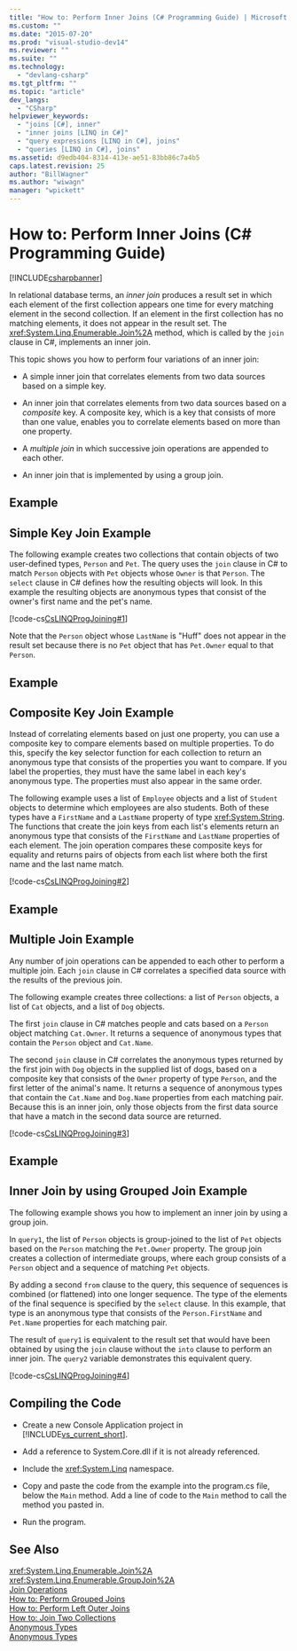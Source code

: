 ```yaml
---
title: "How to: Perform Inner Joins (C# Programming Guide) | Microsoft Docs"
ms.custom: ""
ms.date: "2015-07-20"
ms.prod: "visual-studio-dev14"
ms.reviewer: ""
ms.suite: ""
ms.technology: 
  - "devlang-csharp"
ms.tgt_pltfrm: ""
ms.topic: "article"
dev_langs: 
  - "CSharp"
helpviewer_keywords: 
  - "joins [C#], inner"
  - "inner joins [LINQ in C#]"
  - "query expressions [LINQ in C#], joins"
  - "queries [LINQ in C#], joins"
ms.assetid: d9edb404-8314-413e-ae51-83bb86c7a4b5
caps.latest.revision: 25
author: "BillWagner"
ms.author: "wiwagn"
manager: "wpickett"
---
```

# How to: Perform Inner Joins (C# Programming Guide)
[!INCLUDE[csharpbanner](../../../includes/csharpbanner.md)]

In relational database terms, an *inner join* produces a result set in which each element of the first collection appears one time for every matching element in the second collection. If an element in the first collection has no matching elements, it does not appear in the result set. The <xref:System.Linq.Enumerable.Join%2A> method, which is called by the `join` clause in C#, implements an inner join.  
  
 This topic shows you how to perform four variations of an inner join:  
  
-   A simple inner join that correlates elements from two data sources based on a simple key.  
  
-   An inner join that correlates elements from two data sources based on a *composite* key. A composite key, which is a key that consists of more than one value, enables you to correlate elements based on more than one property.  
  
-   A *multiple join* in which successive join operations are appended to each other.  
  
-   An inner join that is implemented by using a group join.  
  
## Example  
  
## Simple Key Join Example  
 The following example creates two collections that contain objects of two user-defined types, `Person` and `Pet`. The query uses the `join` clause in C# to match `Person` objects with `Pet` objects whose `Owner` is that `Person`. The `select` clause in C# defines how the resulting objects will look. In this example the resulting objects are anonymous types that consist of the owner's first name and the pet's name.  
  
 [!code-cs[CsLINQProgJoining#1](../../../csharp/programming-guide/linq-query-expressions/codesnippet/csharp/Joins/joins.cs#1)]  
  
 Note that the `Person` object whose `LastName` is "Huff" does not appear in the result set because there is no `Pet` object that has `Pet.Owner` equal to that `Person`.  
  
## Example  
  
## Composite Key Join Example  
 Instead of correlating elements based on just one property, you can use a composite key to compare elements based on multiple properties. To do this, specify the key selector function for each collection to return an anonymous type that consists of the properties you want to compare. If you label the properties, they must have the same label in each key's anonymous type. The properties must also appear in the same order.  
  
 The following example uses a list of `Employee` objects and a list of `Student` objects to determine which employees are also students. Both of these types have a `FirstName` and a `LastName` property of type <xref:System.String>. The functions that create the join keys from each list's elements return an anonymous type that consists of the `FirstName` and `LastName` properties of each element. The join operation compares these composite keys for equality and returns pairs of objects from each list where both the first name and the last name match.  
  
 [!code-cs[CsLINQProgJoining#2](../../../csharp/programming-guide/linq-query-expressions/codesnippet/csharp/Joins/joins.cs#2)]  
  
## Example  
  
## Multiple Join Example  
 Any number of join operations can be appended to each other to perform a multiple join. Each `join` clause in C# correlates a specified data source with the results of the previous join.  
  
 The following example creates three collections: a list of `Person` objects, a list of `Cat` objects, and a list of `Dog` objects.  
  
 The first `join` clause in C# matches people and cats based on a `Person` object matching `Cat.Owner`. It returns a sequence of anonymous types that contain the `Person` object and `Cat.Name`.  
  
 The second `join` clause in C# correlates the anonymous types returned by the first join with `Dog` objects in the supplied list of dogs, based on a composite key that consists of the `Owner` property of type `Person`, and the first letter of the animal's name. It returns a sequence of anonymous types that contain the `Cat.Name` and `Dog.Name` properties from each matching pair. Because this is an inner join, only those objects from the first data source that have a match in the second data source are returned.  
  
 [!code-cs[CsLINQProgJoining#3](../../../csharp/programming-guide/linq-query-expressions/codesnippet/csharp/Joins/joins.cs#3)]  
  
## Example  
  
## Inner Join by using Grouped Join Example  
 The following example shows you how to implement an inner join by using a group join.  
  
 In `query1`, the list of `Person` objects is group-joined to the list of `Pet` objects based on the `Person` matching the `Pet.Owner` property. The group join creates a collection of intermediate groups, where each group consists of a `Person` object and a sequence of matching `Pet` objects.  
  
 By adding a second `from` clause to the query, this sequence of sequences is combined (or flattened) into one longer sequence. The type of the elements of the final sequence is specified by the `select` clause. In this example, that type is an anonymous type that consists of the `Person.FirstName` and `Pet.Name` properties for each matching pair.  
  
 The result of `query1` is equivalent to the result set that would have been obtained by using the `join` clause without the `into` clause to perform an inner join. The `query2` variable demonstrates this equivalent query.  
  
 [!code-cs[CsLINQProgJoining#4](../../../csharp/programming-guide/linq-query-expressions/codesnippet/csharp/Joins/joins.cs#4)]  
  
## Compiling the Code  
  
-   Create a new Console Application project in [!INCLUDE[vs_current_short](../../../includes/vs-current-short-md.md)].  
  
-   Add a reference to System.Core.dll if it is not already referenced.  
  
-   Include the <xref:System.Linq> namespace.  
  
-   Copy and paste the code from the example into the program.cs file, below the `Main` method. Add a line of code to the `Main` method to call the method you pasted in.  
  
-   Run the program.  
  
## See Also  
 <xref:System.Linq.Enumerable.Join%2A>   
 <xref:System.Linq.Enumerable.GroupJoin%2A>   
 [Join Operations](../Topic/Join%20Operations.md)   
 [How to: Perform Grouped Joins](../../../csharp/programming-guide/linq-query-expressions/how-to-perform-grouped-joins.md)   
 [How to: Perform Left Outer Joins](../../../csharp/programming-guide/linq-query-expressions/how-to-perform-left-outer-joins.md)   
 [How to: Join Two Collections](../Topic/How%20to:%20Join%20Two%20Collections%20\(C%23\)%20\(LINQ%20to%20XML\).md)   
 [Anonymous Types](../../../csharp/programming-guide/classes-and-structs/anonymous-types.md)   
 [Anonymous Types](../../../visual-basic/programming-guide/language-features/objects-and-classes/anonymous-types.md)